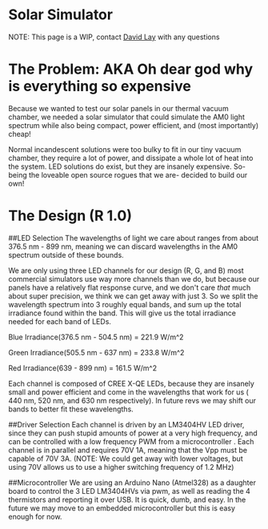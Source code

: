 # Solar SimulatorNOTE: This page is a WIP, contact [David Lay](https://github.com/davidalay) with any questions# The Problem:  AKA Oh dear god why is everything so expensiveBecause we wanted to test our solar panels in our thermal vacuum chamber, we needed a solar simulator that could simulate the AM0 light spectrum while also being compact, power efficient, and (most importantly) cheap!Normal incandescent solutions were too bulky to fit in our tiny vacuum chamber, they require a lot of power, and dissipate a whole lot of heat into the system.  LED solutions do exist, but they are insanely expensive. So-being the loveable open source rogues that we are- decided to build our own!# The Design (R 1.0)##LED Selection The wavelengths of light we care about ranges from about 376.5 nm - 899 nm, meaning we can discard wavelengths in the AM0 spectrum outside of these bounds.  We are only using three LED channels for our design (R, G, and B) most commercial simulators use way more channels than we do, but because our panels have a relatively flat response curve, and we don't care *that* much about super precision, we think we can get away with just 3.  So we split the wavelength spectrum into 3 roughly equal bands, and sum up the total irradiance found within the band.  This will give us the total irradiance needed for each band of LEDs.Blue Irradiance(376.5 nm - 504.5 nm) = 221.9 W/m^2Green Irradiance(505.5 nm - 637 nm) = 233.8 W/m^2Red Irradiance(639 - 899 nm) = 161.5 W/m^2 Each channel is composed of CREE X-QE LEDs, because they are insanely small and power efficient and come in the wavelengths that work for us ( 440 nm, 520 nm, and 630 nm respectively).  In future revs we may shift our bands to better fit these wavelengths.    ##Driver SelectionEach channel is driven by an LM3404HV LED driver, since they can push stupid amounts of power at a very high frequency, and can be controlled with a low frequency PWM from a microcontroller .  Each channel is in parallel and requires 70V 1A, meaning that the Vpp must be capable of 70V 3A. (NOTE: We could get away with lower voltages, but using 70V allows us to use a higher switching frequency of 1.2 MHz)##MicrocontrollerWe are using an Arduino Nano (Atmel328) as a daughter board to control the 3 LED LM3404HVs via pwm, as well as reading the 4 thermistors and reporting it over USB.  It is quick, dumb, and easy.  In the future we may move to an embedded microcontroller but this is easy enough for now.